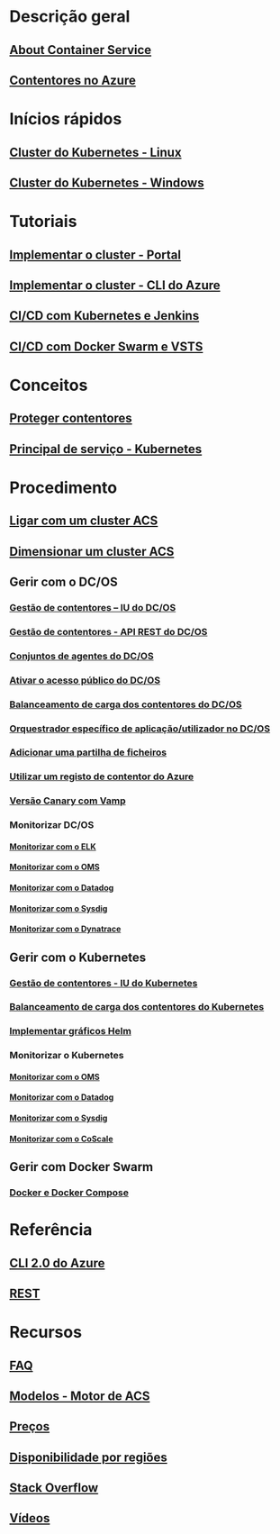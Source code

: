 # Descrição geral
## [About Container Service](container-service-intro.md)
## [Contentores no Azure](../virtual-machines/linux/containers.md?toc=%2fazure%2fcontainer-service%2ftoc.json)

# Inícios rápidos
## [Cluster do Kubernetes - Linux](container-service-kubernetes-walkthrough.md)
## [Cluster do Kubernetes - Windows](container-service-kubernetes-windows-walkthrough.md)

# Tutoriais
## [Implementar o cluster - Portal](container-service-deployment.md)
## [Implementar o cluster - CLI do Azure](container-service-create-acs-cluster-cli.md)
## [CI/CD com Kubernetes e Jenkins](container-service-kubernetes-jenkins.md)
## [CI/CD com Docker Swarm e VSTS](container-service-docker-swarm-setup-ci-cd.md)

# Conceitos
## [Proteger contentores](container-service-security.md)
## [Principal de serviço - Kubernetes](container-service-kubernetes-service-principal.md)

# Procedimento
## [Ligar com um cluster ACS](container-service-connect.md)
## [Dimensionar um cluster ACS](container-service-scale.md)
## Gerir com o DC/OS
### [Gestão de contentores – IU do DC/OS](container-service-mesos-marathon-ui.md)
### [Gestão de contentores - API REST do DC/OS](container-service-mesos-marathon-rest.md)
### [Conjuntos de agentes do DC/OS](container-service-dcos-agents.md)
### [Ativar o acesso público do DC/OS](container-service-enable-public-access.md)
### [Balanceamento de carga dos contentores do DC/OS](container-service-load-balancing.md)
### [Orquestrador específico de aplicação/utilizador no DC/OS](container-service-application-specific-marathon.md)
### [Adicionar uma partilha de ficheiros](container-service-dcos-fileshare.md)
### [Utilizar um registo de contentor do Azure](container-service-dcos-acr.md)
### [Versão Canary com Vamp](container-service-dcos-vamp-canary-release.md)
### Monitorizar DC/OS
#### [Monitorizar com o ELK](container-service-monitoring-elk.md)
#### [Monitorizar com o OMS](container-service-monitoring-oms.md)
#### [Monitorizar com o Datadog](container-service-monitoring.md)
#### [Monitorizar com o Sysdig](container-service-monitoring-sysdig.md)
#### [Monitorizar com o Dynatrace](container-service-monitoring-dynatrace.md)
## Gerir com o Kubernetes
### [Gestão de contentores - IU do Kubernetes](container-service-kubernetes-ui.md)
### [Balanceamento de carga dos contentores do Kubernetes](container-service-kubernetes-load-balancing.md)
### [Implementar gráficos Helm](container-service-kubernetes-helm.md)
### Monitorizar o Kubernetes
#### [Monitorizar com o OMS](container-service-kubernetes-oms.md)
#### [Monitorizar com o Datadog](container-service-kubernetes-datadog.md)
#### [Monitorizar com o Sysdig](container-service-kubernetes-sysdig.md)
#### [Monitorizar com o CoScale](container-service-kubernetes-coscale.md)
## Gerir com Docker Swarm
### [Docker e Docker Compose](container-service-docker-swarm.md)

# Referência
## [CLI 2.0 do Azure](/cli/azure/acs)
## [REST](/rest/api/compute/containerservices)

# Recursos
## [FAQ](container-service-faq.md)
## [Modelos - Motor de ACS](https://github.com/Azure/acs-engine)
## [Preços](https://azure.microsoft.com/pricing/details/container-service/)
## [Disponibilidade por regiões](https://azure.microsoft.com/regions/services/)
## [Stack Overflow](http://stackoverflow.com/questions/tagged/azure-container-service)
## [Vídeos](https://azure.microsoft.com/resources/videos/index/?services=container-service&sort=newest)
